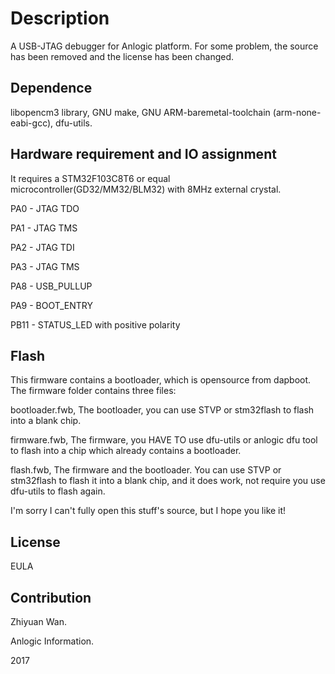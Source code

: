 Description
======

A USB-JTAG debugger for Anlogic platform. For some problem, the source has been removed and the license has been changed.

Dependence
--------------

libopencm3 library, GNU make, GNU ARM-baremetal-toolchain (arm-none-eabi-gcc), dfu-utils.

Hardware requirement and IO assignment
--------------

It requires a STM32F103C8T6 or equal microcontroller(GD32/MM32/BLM32) with 8MHz external crystal.

PA0 - JTAG TDO

PA1 - JTAG TMS

PA2 - JTAG TDI

PA3 - JTAG TMS

PA8  - USB_PULLUP

PA9  - BOOT_ENTRY

PB11 - STATUS_LED with positive polarity

Flash
--------------

This firmware contains a bootloader, which is opensource from dapboot. The firmware folder contains three files:

bootloader.fwb, The bootloader, you can use STVP or stm32flash to flash into a blank chip.

firmware.fwb, The firmware, you HAVE TO use dfu-utils or anlogic dfu tool to flash into a chip which already contains a bootloader.

flash.fwb, The firmware and the bootloader. You can use STVP or stm32flash to flash it into a blank chip, and it does work, not require you use dfu-utils to flash again.

I'm sorry I can't fully open this stuff's source, but I hope you like it!

License
--------------

EULA

Contribution
--------------

Zhiyuan Wan.

Anlogic Information.

2017
